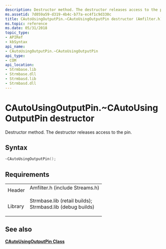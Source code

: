 ```yaml
---
description: Destructor method. The destructor releases access to the pin.
ms.assetid: 7d059a59-d319-4b4c-b77a-ec4f1c9d330c
title: CAutoUsingOutputPin.~CAutoUsingOutputPin destructor (Amfilter.h)
ms.topic: reference
ms.date: 05/31/2018
topic_type: 
- APIRef
- kbSyntax
api_name: 
- CAutoUsingOutputPin.~CAutoUsingOutputPin
api_type: 
- COM
api_location: 
- Strmbase.lib
- Strmbase.dll
- Strmbasd.lib
- Strmbasd.dll
---
```


# CAutoUsingOutputPin.~CAutoUsingOutputPin destructor

Destructor method. The destructor releases access to the pin.

## Syntax


```C++
~CAutoUsingOutputPin();
```



## Requirements



|                    |                                                                                                                                                                                            |
|--------------------|--------------------------------------------------------------------------------------------------------------------------------------------------------------------------------------------|
| Header<br/>  | <dl> <dt>Amfilter.h (include Streams.h)</dt> </dl>                                                                                  |
| Library<br/> | <dl> <dt>Strmbase.lib (retail builds); </dt> <dt>Strmbasd.lib (debug builds)</dt> </dl> |



## See also

<dl> <dt>

[**CAutoUsingOutputPin Class**](cautousingoutputpin-cautousingoutputpin.md)
</dt> </dl>

 

 




